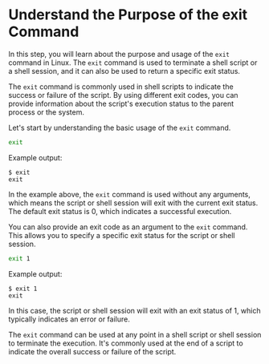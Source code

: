 # Understand the Purpose of the exit Command

In this step, you will learn about the purpose and usage of the `exit` command in Linux. The `exit` command is used to terminate a shell script or a shell session, and it can also be used to return a specific exit status.

The `exit` command is commonly used in shell scripts to indicate the success or failure of the script. By using different exit codes, you can provide information about the script's execution status to the parent process or the system.

Let's start by understanding the basic usage of the `exit` command.

```bash
exit
```

Example output:

```
$ exit
exit
```

In the example above, the `exit` command is used without any arguments, which means the script or shell session will exit with the current exit status. The default exit status is 0, which indicates a successful execution.

You can also provide an exit code as an argument to the `exit` command. This allows you to specify a specific exit status for the script or shell session.

```bash
exit 1
```

Example output:

```
$ exit 1
exit
```

In this case, the script or shell session will exit with an exit status of 1, which typically indicates an error or failure.

The `exit` command can be used at any point in a shell script or shell session to terminate the execution. It's commonly used at the end of a script to indicate the overall success or failure of the script.

